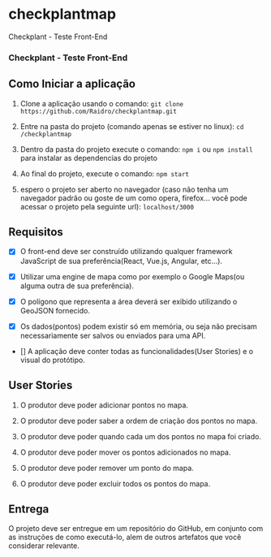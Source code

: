 # checkplantmap

Checkplant - Teste Front-End

### Checkplant - Teste Front-End

## Como Iniciar a aplicação

1. Clone a aplicação usando o comando: `git clone https://github.com/Raidro/checkplantmap.git`

2. Entre na pasta do projeto (comando apenas se estiver no linux): `cd /checkplantmap`

3. Dentro da pasta do projeto execute o comando: `npm i` ou `npm install` para instalar as dependencias do projeto

4. Ao final do projeto, execute o comando: `npm start`

5. espero o projeto ser aberto no navegador (caso não tenha um navegador padrão ou goste de um como opera, firefox... você pode acessar o projeto pela seguinte url): `localhost/3000`

## Requisitos

- [x] O front-end deve ser construído utilizando qualquer framework JavaScript de sua preferência(React, Vue.js, Angular, etc...).

- [x] Utilizar uma engine de mapa como por exemplo o Google Maps(ou alguma outra de sua preferência).

- [x] O polígono que representa a área deverá ser exibido utilizando o GeoJSON fornecido.

- [x] Os dados(pontos) podem existir só em memória, ou seja não precisam necessariamente ser salvos ou enviados para uma API.

- [] A aplicação deve conter todas as funcionalidades(User Stories) e o visual do protótipo.

## User Stories

1. O produtor deve poder adicionar pontos no mapa.

2. O produtor deve poder saber a ordem de criação dos pontos no mapa.

3. O produtor deve poder quando cada um dos pontos no mapa foi criado.

4. O produtor deve poder mover os pontos adicionados no mapa.

5. O produtor deve poder remover um ponto do mapa.

6. O produtor deve poder excluir todos os pontos do mapa.

## Entrega

O projeto deve ser entregue em um repositório do GitHub, em conjunto com as instruções de como executá-lo, alem de outros artefatos que você considerar relevante.

